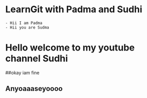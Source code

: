 # LearnGit with Padma and Sudhi
	- Hii I am Padma
	- Hii you are Sudma
# Hello welcome to my youtube channel Sudhi
##okay iam fine
## Anyoaaaseyoooo